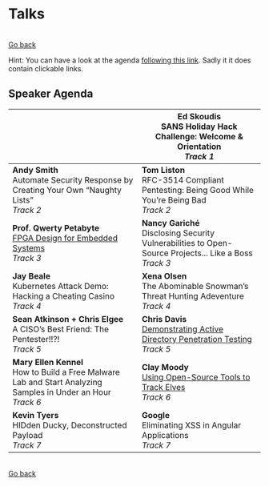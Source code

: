 # Talks

<br>[Go back](README.md)

Hint: You can have a look at the agenda [following this link](https://downloads.holidayhackchallenge.com/2021/KringleCon4_SpeakerAgenda.pdf). Sadly it it does contain clickable links.

## Speaker Agenda

|                |**Ed Skoudis**<br>SANS Holiday Hack Challenge: Welcome & Orientation<br>*Track 1*                        |
|----------------|-------------------------------|
|**Andy Smith**<br>Automate Security Response by Creating Your Own “Naughty Lists”<br>*Track 2*|**Tom Liston**<br>RFC-3514 Compliant Pentesting: Being Good While You’re Being Bad<br>*Track 2*|      
|**Prof. Qwerty Petabyte**<br>[FPGA Design for Embedded Systems](https://www.youtube.com/watch?v=GFdG1PJ4QjA)<br>*Track 3*|**Nancy Gariché**<br>Disclosing Security Vulnerabilities to Open-Source Projects... Like a Boss<br>*Track 3*|     
|**Jay Beale**<br>Kubernetes Attack Demo: Hacking a Cheating Casino<br>*Track 4*|**Xena Olsen**<br>The Abominable Snowman’s Threat Hunting Adeventure<br>*Track 4*| 
|**Sean Atkinson + Chris Elgee**<br>A CISO’s Best Friend: The Pentester!!?!<br>*Track 5*|**Chris Davis**<br>[Demonstrating Active Directory Penetration Testing](https://www.youtube.com/watch?v=iMh8FTzepU4)<br>*Track 5*|
|**Mary Ellen Kennel**<br>How to Build a Free Malware Lab and Start Analyzing Samples in Under an Hour<br>*Track 6*|**Clay Moody**<br>[Using Open-Source Tools to Track Elves](https://www.youtube.com/watch?v=tAot_mcBT9c)<br>*Track 6*|
|**Kevin Tyers**<br>HIDden Ducky, Deconstructed Payload<br>*Track 7*|**Google**<br>Eliminating XSS in Angular Applications<br>*Track 7*|

<br>[Go back](README.md)
